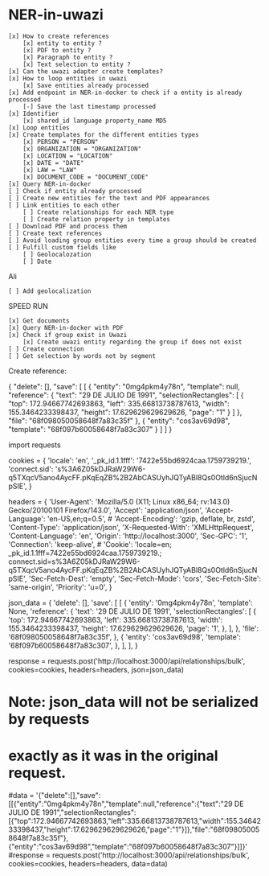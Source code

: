 # NER-in-uwazi

    [x] How to create references
        [x] entity to entity ?
        [x] PDF to entity ?
        [x] Paragraph to entity ?
        [x] Text selection to entity ?
    [x] Can the uwazi adapter create templates?
    [x] How to loop entities in uwazi
        [x] Save entities already processed
    [x] Add endpoint in NER-in-docker to check if a entity is already processed
        [-] Save the last timestamp processed
    [x] Identifier
        [x] shared_id language property_name MD5
    [x] Loop entities
    [x] Create templates for the different entities types
        [x] PERSON = "PERSON"
        [x] ORGANIZATION = "ORGANIZATION"
        [x] LOCATION = "LOCATION"
        [x] DATE = "DATE"
        [x] LAW = "LAW"
        [x] DOCUMENT_CODE = "DOCUMENT_CODE"
    [x] Query NER-in-docker
    [ ] Check if entity already processed
    [ ] Create new entities for the text and PDF appearances
    [ ] Link entities to each other
        [ ] Create relationships for each NER type
        [ ] Create relation property in templates
    [ ] Download PDF and process them
    [ ] Create text references
    [ ] Avoid loading group entities every time a group should be created
    [ ] Fulfill custom fields like
        [ ] Geolocalozation
        [ ] Date

Ali

    [ ] Add geolocalization


SPEED RUN

    [x] Get documents
    [x] Query NER-in-docker with PDF
    [x] Check if group exist in Uwazi
        [x] Create uwazi entity regarding the group if does not exist
    [ ] Create connection    
    [ ] Get selection by words not by segment

Create reference:

{
  "delete": [],
  "save": [
    [
      {
        "entity": "0mg4pkm4y78n",
        "template": null,
        "reference": {
          "text": "29 DE JULIO DE 1991",
          "selectionRectangles": [
            {
              "top": 172.94667742693863,
              "left": 335.66813738787613,
              "width": 155.3464233398437,
              "height": 17.629629629629626,
              "page": "1"
            }
          ]
        },
        "file": "68f098050058648f7a83c35f"
      },
      {
        "entity": "cos3av69d98",
        "template": "68f097b60058648f7a83c307"
      }
    ]
  ]
}



import requests

cookies = {
    'locale': 'en',
    '_pk_id.1.1fff': '7422e55bd6924caa.1759739219.',
    'connect.sid': 's%3A6Z05kDJRaW29W6-q5TXqcV5ano4AycFF.pKqEqZB%2B2AbCASUyhJQTyABl8Qs0Otld6nSjucNpSIE',
}

headers = {
    'User-Agent': 'Mozilla/5.0 (X11; Linux x86_64; rv:143.0) Gecko/20100101 Firefox/143.0',
    'Accept': 'application/json',
    'Accept-Language': 'en-US,en;q=0.5',
    # 'Accept-Encoding': 'gzip, deflate, br, zstd',
    'Content-Type': 'application/json',
    'X-Requested-With': 'XMLHttpRequest',
    'Content-Language': 'en',
    'Origin': 'http://localhost:3000',
    'Sec-GPC': '1',
    'Connection': 'keep-alive',
    # 'Cookie': 'locale=en; _pk_id.1.1fff=7422e55bd6924caa.1759739219.; connect.sid=s%3A6Z05kDJRaW29W6-q5TXqcV5ano4AycFF.pKqEqZB%2B2AbCASUyhJQTyABl8Qs0Otld6nSjucNpSIE',
    'Sec-Fetch-Dest': 'empty',
    'Sec-Fetch-Mode': 'cors',
    'Sec-Fetch-Site': 'same-origin',
    'Priority': 'u=0',
}

json_data = {
    'delete': [],
    'save': [
        [
            {
                'entity': '0mg4pkm4y78n',
                'template': None,
                'reference': {
                    'text': '29 DE JULIO DE 1991',
                    'selectionRectangles': [
                        {
                            'top': 172.94667742693863,
                            'left': 335.66813738787613,
                            'width': 155.3464233398437,
                            'height': 17.629629629629626,
                            'page': '1',
                        },
                    ],
                },
                'file': '68f098050058648f7a83c35f',
            },
            {
                'entity': 'cos3av69d98',
                'template': '68f097b60058648f7a83c307',
            },
        ],
    ],
}

response = requests.post('http://localhost:3000/api/relationships/bulk', cookies=cookies, headers=headers, json=json_data)

# Note: json_data will not be serialized by requests
# exactly as it was in the original request.
#data = '{"delete":[],"save":[[{"entity":"0mg4pkm4y78n","template":null,"reference":{"text":"29 DE JULIO DE 1991","selectionRectangles":[{"top":172.94667742693863,"left":335.66813738787613,"width":155.3464233398437,"height":17.629629629629626,"page":"1"}]},"file":"68f098050058648f7a83c35f"},{"entity":"cos3av69d98","template":"68f097b60058648f7a83c307"}]]}'
#response = requests.post('http://localhost:3000/api/relationships/bulk', cookies=cookies, headers=headers, data=data)


